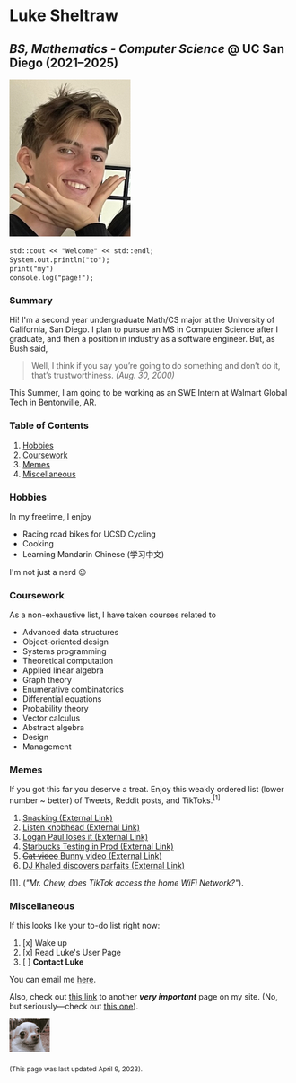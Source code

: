 # Luke Sheltraw
## *BS, Mathematics - Computer Science* @ UC San Diego (2021–2025)

![image of self](images/cse110pfp.jpg)

```
std::cout << "Welcome" << std::endl;
System.out.println("to");
print("my")
console.log("page!");
```
### **Summary**

Hi! I'm a second year undergraduate Math/CS major at the University of California, San Diego. I plan to pursue an MS in Computer Science after I graduate, and then a position in industry as a software engineer. But, as Bush said,

> Well, I think if you say you’re going to do something and don’t do it, that’s trustworthiness. *(Aug. 30, 2000)*

This Summer, I am going to be working as an SWE Intern at Walmart Global Tech in Bentonville, AR.

### **Table of Contents**
1. [Hobbies](#hobbies)
2. [Coursework](#coursework)
3. [Memes](#memes)
4. [Miscellaneous](#miscellaneous)

### **Hobbies**

In my freetime, I enjoy
- Racing road bikes for UCSD Cycling
- Cooking
- Learning Mandarin Chinese (学习中文)

I'm not just a nerd 😉

### **Coursework**

As a non-exhaustive list, I have taken courses related to
- Advanced data structures
- Object-oriented design
- Systems programming
- Theoretical computation
- Applied linear algebra
- Graph theory
- Enumerative combinatorics
- Differential equations
- Probability theory
- Vector calculus
- Abstract algebra
- Design
- Management

### **Memes**

If you got this far you deserve a treat. Enjoy this weakly ordered list (lower number ~ better) of Tweets, Reddit posts, and TikToks.<sup>[1]</sup>
1. [Snacking (External Link)](https://www.tiktok.com/t/ZTRcCXqPJ/)
2. [Listen knobhead (External Link)](https://www.tiktok.com/t/ZTRcCGHxX/)
3. [Logan Paul loses it (External Link)](https://twitter.com/LoganPaul/status/1622297411392573442?lang=en)
4. [Starbucks Testing in Prod (External Link)](https://www.reddit.com/r/ProgrammerHumor/comments/124tawf/starbucks_intern_hard_at_work/)
5. [~~Cat video~~ Bunny video (External Link)](https://www.tiktok.com/t/ZTRcCnYNt/)
6. [DJ Khaled discovers parfaits (External Link)](https://www.tiktok.com/t/ZTRcCG3gC/)

[1]. (*"Mr. Chew, does TikTok access the home WiFi Network?"*).

### **Miscellaneous**

If this looks like your to-do list right now:
1. [x] Wake up
2. [x] Read Luke's User Page
3. [ ] **Contact Luke**

You can email me [here](mailto:lukesheltraw@gmail.com).

Also, check out [this link](images/importantimage.jpeg) to another ***very important*** page on my site. (No, but seriously—check out [this one](anotherpage.md)).

![doggy](images/dog.gif)

<sub>(This page was last updated April 9, 2023).</sub>